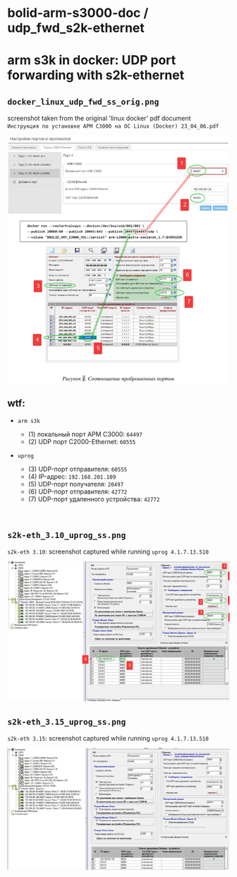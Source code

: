 # bolid-arm-s3000-doc / udp_fwd_s2k-ethernet

# arm s3k in docker: UDP port forwarding with s2k-ethernet



`docker_linux_udp_fwd_ss_orig.png`
----------------------------------

screenshot taken from the original 'linux docker' pdf document
<br />
<nobr>`Инструкция по установке АРМ С3000 на ОС Linux (Docker) 23_04_06.pdf`</nobr>

![udp port forwarding - s2k-ethernet - old](docker_linux_udp_fwd_ss_orig.png)

wtf:
----

- `arm s3k`
  - (1) локальный порт АРМ С3000: `64497`
  - (2) UDP порт С2000-Ethernet: `60555`

- `uprog`
  - (3) UDP-порт отправителя: `60555`
  - (4) IP-адрес: `192.168.201.109`
  - (5) UDP-порт получателя: `20497`
  - (6) UDP-порт отправителя: `42772`
  - (7) UDP-порт удаленного устройства: `42772`
<br />



`s2k-eth_3.10_uprog_ss.png`
---------------------------

`s2k-eth 3.10`: screenshot captured while running <nobr>`uprog 4.1.7.13.510`</nobr>

![udp port forwarding - s2k-ethernet 3.10](s2k-eth_3.10_uprog_ss.png)
<br />



`s2k-eth_3.15_uprog_ss.png`
---------------------------

`s2k-eth 3.15`: screenshot captured while running <nobr>`uprog 4.1.7.13.510`</nobr>

![udp port forwarding - s2k-ethernet 3.15](s2k-eth_3.15_uprog_ss.png)
